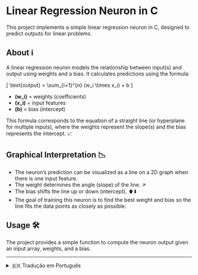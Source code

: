 # Linear Regression Neuron in C 

This project implements a simple linear regression neuron in C, designed to predict outputs for linear problems.

## About ℹ️

A linear regression neuron models the relationship between input(s) and output using weights and a bias. It calculates predictions using the formula:

\[
\text{output} = \sum_{i=1}^{n} (w_i \times x_i) + b
\]

- **\(w_i\)** = weights (coefficients)
- **\(x_i\)** = input features
- **\(b\)** = bias (intercept)

This formula corresponds to the equation of a straight line (or hyperplane for multiple inputs), where the weights represent the slope(s) and the bias represents the intercept. 📈

## Graphical Interpretation 📉

- The neuron’s prediction can be visualized as a line on a 2D graph when there is one input feature.
- The weight determines the angle (slope) of the line. ↗️  
- The bias shifts the line up or down (intercept). ⬆️⬇️  
- The goal of training this neuron is to find the best weight and bias so the line fits the data points as closely as possible.

## Usage 🛠️

The project provides a simple function to compute the neuron output given an input array, weights, and a bias.

---

<details>
<summary>🇧🇷 Tradução em Português</summary>

# Neurônio de Regressão Linear

Este projeto implementa um neurônio simples de regressão linear em C, projetado para prever saídas em problemas lineares.

## Sobre ℹ️

Um neurônio de regressão linear modela a relação entre entrada(s) e saída usando pesos e um bias. Ele calcula previsões usando a fórmula:

\[
\text{saída} = \sum_{i=1}^{n} (w_i \times x_i) + b
\]

- **\(w_i\)** = pesos (coeficientes)
- **\(x_i\)** = características de entrada 
- **\(b\)** = bias (interceptação)

Essa fórmula corresponde à equação de uma linha reta (ou hiperplano para múltiplas entradas), onde os pesos representam a inclinação e o bias o ponto de interceptação. 📈

## Interpretação Gráfica 📉

- A previsão do neurônio pode ser visualizada como uma linha em um gráfico 2D quando há uma única entrada. 
- O peso determina o ângulo (inclinação) da linha. ↗️  
- O bias desloca a linha para cima ou para baixo (interceptação). ⬆️⬇️  
- O objetivo do treinamento é encontrar o melhor peso e bias para que a linha se ajuste o máximo possível aos pontos de dados.

## Uso 🛠️

O projeto fornece uma função simples para calcular a saída do neurônio dado um array de entradas, pesos e um bias.

</details>

